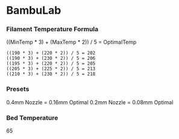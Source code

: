 # BambuLab

### Filament Temperature Formula
((MinTemp * 3) + (MaxTemp * 2)) / 5 = OptimalTemp
```
((190 * 3) + (220 * 2)) / 5‎ = 202
((190 * 3) + (230 * 2)) / 5‎ = 206
((195 * 3) + (220 * 2)) / 5‎ = 205
((205 * 3) + (225 * 2)) / 5‎ = 213
((210 * 3) + (230 * 2)) / 5‎ = 218
```

### Presets
0.4mm Nozzle = 0.16mm Optimal 
0.2mm Nozzle = 0.08mm Optimal

### Bed Temperature
65 
